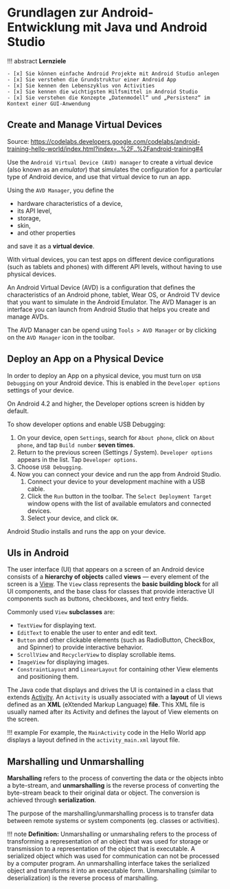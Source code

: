 # Grundlagen zur Android-Entwicklung mit Java und Android Studio

!!! abstract
    **Lernziele**

    - [x] Sie können einfache Android Projekte mit Android Studio anlegen
    - [x] Sie verstehen die Grundstruktur einer Android App
    - [x] Sie kennen den Lebenszyklus von Activities
    - [x] Sie kennen die wichtigsten Hilfsmittel in Android Studio
    - [x] Sie verstehen die Konzepte „Datenmodell“ und „Persistenz“ im Kontext einer GUI-Anwendung


## Create and Manage Virtual Devices

Source: <https://codelabs.developers.google.com/codelabs/android-training-hello-world/index.html?index=..%2F..%2Fandroid-training#4>

Use the `Android Virtual Device (AVD) manager` to create a virtual device (also known as an *emulator*) that simulates the configuration for a particular type of Android device, and use that virtual device to run an app. 

Using the `AVD Manager`, you define the

* hardware characteristics of a device, 
* its API level, 
* storage, 
* skin, 
* and other properties
  
and save it as a **virtual device**. 

With virtual devices, you can test apps on different device configurations (such as tablets and phones) with different API levels, without having to use physical devices.

An Android Virtual Device (AVD) is a configuration that defines the characteristics of an Android phone, tablet, Wear OS, or Android TV device that you want to simulate in the Android Emulator. The AVD Manager is an interface you can launch from Android Studio that helps you create and manage AVDs.

The AVD Manager can be opend using `Tools > AVD Manager` or by clicking on the `AVD Manager` icon in the toolbar.


## Deploy an App on a Physical Device

In order to deploy an App on a physical device, you must turn on `USB Debugging` on your Android device. This is enabled in the `Developer options` settings of your device.

On Android 4.2 and higher, the Developer options screen is hidden by default. 

To show developer options and enable USB Debugging:

1. On your device, open `Settings`, search for `About phone`, click on `About phone`, and tap `Build number` **seven times**.
2. Return to the previous screen (Settings / System). `Developer options` appears in the list. Tap `Developer options`.
3. Choose `USB Debugging`.
4. Now you can connect your device and run the app from Android Studio.
    1. Connect your device to your development machine with a USB cable.
    2. Click the `Run` button  in the toolbar. The `Select Deployment Target` window opens with the list of available emulators and connected devices.
    3. Select your device, and click `OK`.

Android Studio installs and runs the app on your device.


## UIs in Android

The user interface (UI) that appears on a screen of an Android device consists of a **hierarchy of objects** called **views** — every element of the screen is a [View](https://developer.android.com/reference/android/view/View.html). The `View` class represents the **basic building block** for all UI components, and the base class for classes that provide interactive UI components such as buttons, checkboxes, and text entry fields. 

Commonly used `View` **subclasses** are:

* `TextView` for displaying text.
* `EditText` to enable the user to enter and edit text.
* `Button` and other clickable elements (such as RadioButton, CheckBox, and Spinner) to provide interactive behavior.
* `ScrollView` and `RecyclerView` to display scrollable items.
* `ImageView` for displaying images.
* `ConstraintLayout` and `LinearLayout` for containing other View elements and positioning them.

The Java code that displays and drives the UI is contained in a class that extends [Activity](https://developer.android.com/reference/android/app/Activity.html). An `Activity` is usually associated with a **layout** of UI views defined as an **XML** (eXtended Markup Language) **file**. This XML file is usually named after its Activity and defines the layout of View elements on the screen. 

!!! example
    For example, the `MainActivity` code in the Hello World app displays a layout defined in the `activity_main.xml` layout file.



## Marshalling und Unmarshalling

**Marshalling** refers to the process of converting the data or the objects inbto a byte-stream, and **unmarshalling** is the reverse process of converting the byte-stream beack to their original data or object. The conversion is achieved through **serialization**.

The purpose of the marshalling/unmarshalling process is to transfer data between remote systems or system components (eg. classes or activities).

!!! note
    **Definition:** Unmarshalling or unmarshaling refers to the process of transforming a representation of an object that was used for storage or transmission to a representation of the object that is executable. A serialized object which was used for communication can not be processed by a computer program. An unmarshalling interface takes the serialized object and transforms it into an executable form. Unmarshalling (similar to deserialization) is the reverse process of marshalling.

